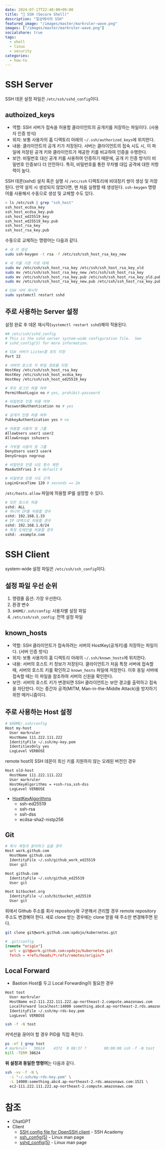 ```yaml
---
date: 2024-07-17T22:40:00+09:00
title: "🤫 SSH (Secure Shell)"
description: "일상에서의 SSH"
featured_image: "/images/master/markruler-wave.png"
images: ["/images/master/markruler-wave.png"]
socialshare: true
tags:
  - shell
  - linux
  - security
categories:
  - how-to
---
```


# SSH Server

SSH 데몬 설정 파일은 `/etc/ssh/sshd_config`이다.

## authoized_keys

- 역할: SSH 서버가 접속을 허용할 클라이언트의 공개키를 저장하는 파일이다. (사용자 인증 방식)
- 위치: 보통 사용자의 홈 디렉토리 아래의 `~/.ssh/authorized_keys`에 위치한다.
- 내용: 클라이언트의 공개 키가 저장된다.
  서버는 클라이언트의 접속 시도 시,
  이 파일에 저장된 공개 키와 클라이언트가 제공한 키를 비교하여 인증을 수행한다.
- 보안: 비밀번호 대신 공개 키를 사용하여 인증하기 때문에,
  공개 키 인증 방식이 비밀번호 인증보다 더 안전하다.
  특히, 비밀번호를 통한 무차별 대입 공격에 대한 저항력이 높다.

SSH 데몬(sshd) 설치 혹은 실행 시 `/etc/ssh` 디렉토리에 비대칭키 쌍이 생성 및 저장된다.
만약 설치 시 생성되지 않았다면, 맨 처음 실행할 때 생성된다.
`ssh-keygen` 명령어를 사용해서 수동으로 생성 및 교체할 수도 있다.

```sh
> ls /etc/ssh | grep "ssh_host"
ssh_host_ecdsa_key
ssh_host_ecdsa_key.pub
ssh_host_ed25519_key
ssh_host_ed25519_key.pub
ssh_host_rsa_key
ssh_host_rsa_key.pub
```

수동으로 교체하는 명령어는 다음과 같다.

```sh
# 새 키 생성
sudo ssh-keygen -t rsa -f /etc/ssh/ssh_host_rsa_key_new

# 새 키를 기존 키로 대체
sudo mv /etc/ssh/ssh_host_rsa_key /etc/ssh/ssh_host_rsa_key_old
sudo mv /etc/ssh/ssh_host_rsa_key_new /etc/ssh/ssh_host_rsa_key
sudo mv /etc/ssh/ssh_host_rsa_key.pub /etc/ssh/ssh_host_rsa_key_old.pub
sudo mv /etc/ssh/ssh_host_rsa_key_new.pub /etc/ssh/ssh_host_rsa_key.pub

# SSH 서버 재시작
sudo systemctl restart sshd
```

## 주로 사용하는 Server 설정

설정 완료 후 데몬 재시작(`systemctl restart sshd`)해야 적용된다.

```sh
## /etc/ssh/sshd_config
# This is the sshd server system-wide configuration file.  See
# sshd_config(5) for more information.

# SSH 서버가 Listen할 포트 지정
Port 22

# 서버의 호스트 키 파일 경로를 지정
HostKey /etc/ssh/ssh_host_rsa_key
HostKey /etc/ssh/ssh_host_ecdsa_key
HostKey /etc/ssh/ssh_host_ed25519_key

# 루트 로그인 허용 여부
PermitRootLogin no # yes, prohibit-password

# 비밀번호 인증 허용 여부
PasswordAuthentication no # yes

# 공개키 인증 허용 여부
PubkeyAuthentication yes # no

# 허용할 사용자 및 그룹
AllowUsers user1 user2
AllowGroups sshusers

# 거부할 사용자 및 그룹
DenyUsers user3 user4
DenyGroups nogroup

# 비밀번호 인증 시도 횟수 제한
MaxAuthTries 3 # default 6

# 비밀번호 인증 시도 간격
LoginGraceTime 120 # seconds == 2m
```

`/etc/hosts.allow` 파일에 허용할 IP를 설정할 수 있다.

```sh
# 모든 호스트 허용
sshd: ALL
# 하나의 IP를 허용할 경우
sshd: 192.168.1.33
# IP 대역으로 허용할 경우
sshd: 192.168.1.0/24
# 특정 도메인을 허용할 경우
sshd: .example.com
```

# SSH Client

system-wide 설정 파일은 `/etc/ssh/ssh_config`이다.

## 설정 파일 우선 순위

1. 명령줄 옵션: 가장 우선한다.
2. 환경 변수
3. `$HOME/.ssh/config`: 사용자별 설정 파일
4. `/etc/ssh/ssh_config`: 전역 설정 파일

## known_hosts

- 역할: SSH 클라이언트가 접속하려는 서버의 HostKey(공개키)를 저장하는 파일이다. (서버 인증 방식)
- 위치: 보통 사용자의 홈 디렉토리 아래의 `~/.ssh/known_hosts`에 위치한다.
- 내용: 서버의 호스트 키 정보가 저장된다.
  클라이언트가 처음 특정 서버에 접속할 때,
  서버의 호스트 키를 확인하고 `known_hosts` 파일에 저장한다.
  이후 동일 서버에 접속할 때는 이 파일을 참조하여 서버의 신원을 확인한다.
- 보안: 서버의 호스트 키가 변경되면 SSH 클라이언트는 보안 경고를 출력하고 접속을 차단한다.
  이는 중간자 공격(MITM, Man-in-the-Middle Attack)을 방지하기 위한 메커니즘이다.

## 주로 사용하는 Host 설정

```sh
# $HOME/.ssh/config
Host my-host
  User markruler
  HostName 111.222.111.222
  IdentityFile ~/.ssh/my-key.pem
  IdentitiesOnly yes
  LogLevel VERBOSE
```

remote host의 SSH 데몬이 최신 키를 지원하지 않는 오래된 버전인 경우

```sh
Host old-host
  HostName 111.222.111.222
  User markruler
  HostKeyAlgorithms = +ssh-rsa,ssh-dss
  LogLevel VERBOSE
```

- [HostKeyAlgorithms](https://cloud.ibm.com/docs/hp-virtual-servers?topic=hp-virtual-servers-generate_ssh)
  - ssh-ed25519
  - ssh-rsa
  - ssh-dss
  - ecdsa-sha2-nistp256

## Git

```sh
# 회사 계정과 분리하고 싶을 경우
Host work.github.com
  HostName github.com
  IdentityFile ~/.ssh/github_work_ed25519
  User git

Host github.com
  IdentityFile ~/.ssh/github_ed25519
  User git

Host bitbucket.org
  IdentityFile ~/.ssh/bitbucket_ed25519
  User git
```

위에서 Github 주소를 회사 repository와 구분해서 관리할 경우 remote repository 주소도 변경해야 한다.
새로 clone 받는 경우에는 clone 받을 때 주소만 변경해주면 된다.

```sh
git clone git@work.github.com:xpdojo/kubernetes.git
```

```toml
# .git/config
[remote "origin"]
  url = git@work.github.com:xpdojo/kubernetes.git
  fetch = +refs/heads/*:refs/remotes/origin/*
```

## Local Forward

- Bastion Host를 두고 Local Forwarding이 필요한 경우

```sh
Host tost
  User markruler
  HostName ec2-111.222.111.222.ap-northeast-2.compute.amazonaws.com
  LocalForward localhost:14000 something.abcd.ap-northeast-2.rds.amazonaws.com:1521
  IdentityFile ~/.ssh/my-rds-key.pem
  LogLevel VERBOSE
```

```sh
ssh -f -N tost
```

커넥션을 끊어야 할 경우 PID을 직접 죽인다.

```sh
ps -ef | grep tost
# markrul+   38624    4372  0 08:37 ?        00:00:00 ssh -f -N tost
kill -TERM 38624
```

**위 설정과 동일한 명령어**는 다음과 같다.

```sh
ssh -vv -f -N \
  -i "~/.ssh/my-rds-key.pem" \
  -L 14000:something.abcd.ap-northeast-2.rds.amazonaws.com:1521 \
  ec2-111.222.111.222.ap-northeast-2.compute.amazonaws.com
```

# 참조

- ChatGPT
- Client
  - [SSH config file for OpenSSH client](https://www.ssh.com/academy/ssh/config) - SSH Academy
  - [ssh_config(5)](https://linux.die.net/man/5/ssh_config) - Linux man page
  - [sshd_config(5)](https://linux.die.net/man/5/sshd_config) - Linux man page
